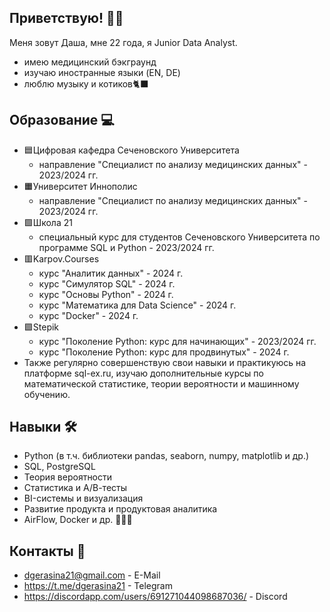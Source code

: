 ## Приветствую! 👋🏻
Меня зовут Даша, мне 22 года, я Junior Data Analyst.
- имею медицинский бэкграунд
- изучаю иностранные языки (EN, DE)
- люблю музыку и котиков🐈‍⬛

## Образование 💻
- 🟦Цифровая кафедра Сеченовского Университета
    - направление "Специалист по анализу медицинских данных" - 2023/2024 гг.
- 🟧Университет Иннополис
    - направление "Специалист по анализу медицинских данных" - 2023/2024 гг.
- 🟩Школа 21
    - специальный курс для студентов Сеченовского Университета по программе SQL и Python - 2023/2024 гг.
- 🟥Karpov.Courses
  - курс "Аналитик данных" - 2024 г.
  -  курс "Симулятор SQL" - 2024 г.
  - курс "Основы Python" - 2024 г.
  - курс "Математика для Data Science" - 2024 г.
  - курс "Docker" - 2024 г.
- 🟪Stepik
  - курс "Поколение Python: курс для начинающих" - 2023/2024 гг.
  - курс "Поколение Python: курс для продвинутых" - 2024 г.
- Также регулярно совершенствую свои навыки и практикуюсь на платформе sql-ex.ru, изучаю дополнительные курсы по математической статистике, теории вероятности и машинному обучению.
    

## Навыки 🛠️
- Python (в т.ч. библиотеки pandas, seaborn, numpy, matplotlib и др.)
- SQL, PostgreSQL
- Теория вероятности
- Статистика и А/В-тесты
- BI-системы и визуализация
- Развитие продукта и продуктовая аналитика
- AirFlow, Docker и др. 👩🏽‍💻
  
## Контакты 📝
- dgerasina21@gmail.com - E-Mail
- https://t.me/dgerasina21 - Telegram
- https://discordapp.com/users/691271044098687036/ - Discord
